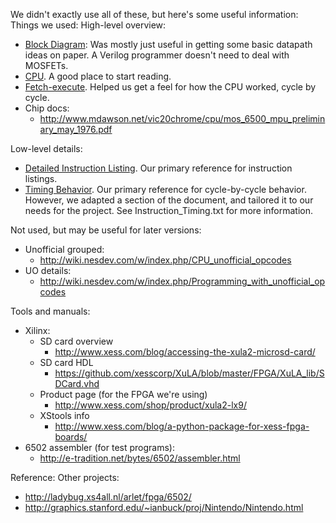 We didn't exactly use all of these, but here's some useful information:
Things we used:
High-level overview:
- [Block Diagram](http://www.witwright.com/DonPub/6502-Block-Diagram.pdf): Was mostly just useful in getting some basic datapath ideas on paper. A Verilog programmer doesn't need to deal with MOSFETs.
- [CPU](http://wiki.nesdev.com/w/index.php/CPU). A good place to start reading.
- [Fetch-execute](http://faculty.cs.niu.edu/~berezin/463/notes/fetchex.html). Helped us get a feel for how the CPU worked, cycle by cycle.
- Chip docs:
    - http://www.mdawson.net/vic20chrome/cpu/mos_6500_mpu_preliminary_may_1976.pdf
    
Low-level details:
- [Detailed Instruction Listing](http://homepage.ntlworld.com/cyborgsystems/CS_Main/6502/6502.htm#ADC). Our primary reference for instruction listings.
- [Timing Behavior](http://nesdev.com/6502_cpu.txt). Our primary reference for cycle-by-cycle behavior. However, we adapted a section of the document, and tailored it to our needs for the project. See Instruction_Timing.txt for more information.

Not used, but may be useful for later versions:
- Unofficial grouped:
    - http://wiki.nesdev.com/w/index.php/CPU_unofficial_opcodes
- UO details:
    - http://wiki.nesdev.com/w/index.php/Programming_with_unofficial_opcodes
    
Tools and manuals:
- Xilinx:
    - SD card overview
        - http://www.xess.com/blog/accessing-the-xula2-microsd-card/
    - SD card HDL
        - https://github.com/xesscorp/XuLA/blob/master/FPGA/XuLA_lib/SDCard.vhd 
    - Product page (for the FPGA we're using) 
        - http://www.xess.com/shop/product/xula2-lx9/
    - XStools info 
        - http://www.xess.com/blog/a-python-package-for-xess-fpga-boards/
- 6502 assembler (for test programs):
    - http://e-tradition.net/bytes/6502/assembler.html
    
Reference: Other projects:
- http://ladybug.xs4all.nl/arlet/fpga/6502/
- http://graphics.stanford.edu/~ianbuck/proj/Nintendo/Nintendo.html
